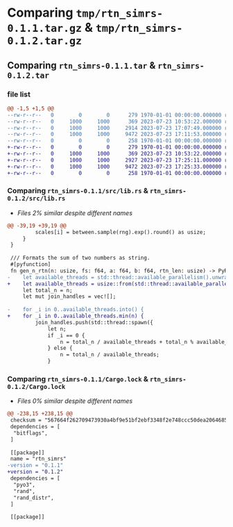 # Comparing `tmp/rtn_simrs-0.1.1.tar.gz` & `tmp/rtn_simrs-0.1.2.tar.gz`

## Comparing `rtn_simrs-0.1.1.tar` & `rtn_simrs-0.1.2.tar`

### file list

```diff
@@ -1,5 +1,5 @@
--rw-r--r--   0        0        0      279 1970-01-01 00:00:00.000000 rtn_simrs-0.1.1/Cargo.toml
--rw-r--r--   0     1000     1000      369 2023-07-23 10:53:22.000000 rtn_simrs-0.1.1/pyproject.toml
--rw-r--r--   0     1000     1000     2914 2023-07-23 17:07:49.000000 rtn_simrs-0.1.1/src/lib.rs
--rw-r--r--   0     1000     1000     9472 2023-07-23 17:11:53.000000 rtn_simrs-0.1.1/Cargo.lock
--rw-r--r--   0        0        0      258 1970-01-01 00:00:00.000000 rtn_simrs-0.1.1/PKG-INFO
+-rw-r--r--   0        0        0      279 1970-01-01 00:00:00.000000 rtn_simrs-0.1.2/Cargo.toml
+-rw-r--r--   0     1000     1000      369 2023-07-23 10:53:22.000000 rtn_simrs-0.1.2/pyproject.toml
+-rw-r--r--   0     1000     1000     2927 2023-07-23 17:25:11.000000 rtn_simrs-0.1.2/src/lib.rs
+-rw-r--r--   0     1000     1000     9472 2023-07-23 17:25:33.000000 rtn_simrs-0.1.2/Cargo.lock
+-rw-r--r--   0        0        0      258 1970-01-01 00:00:00.000000 rtn_simrs-0.1.2/PKG-INFO
```

### Comparing `rtn_simrs-0.1.1/src/lib.rs` & `rtn_simrs-0.1.2/src/lib.rs`

 * *Files 2% similar despite different names*

```diff
@@ -39,19 +39,19 @@
         scales[i] = between.sample(rng).exp().round() as usize;
     }
 }
 
 /// Formats the sum of two numbers as string.
 #[pyfunction]
 fn gen_n_rtn(n: usize, fs: f64, a: f64, b: f64, rtn_len: usize) -> PyResult<Vec<f64>> {
-    let available_threads = std::thread::available_parallelism().unwrap();
+    let available_threads = usize::from(std::thread::available_parallelism().unwrap());
     let total_n = n;
     let mut join_handles = vec![];
 
-    for _i in 0..available_threads.into() {
+    for _i in 0..available_threads.min(n) {
         join_handles.push(std::thread::spawn({
             let n;
             if _i == 0 {
                 n = total_n / available_threads + total_n % available_threads;
             } else {
                 n = total_n / available_threads;
             }
```

### Comparing `rtn_simrs-0.1.1/Cargo.lock` & `rtn_simrs-0.1.2/Cargo.lock`

 * *Files 0% similar despite different names*

```diff
@@ -238,15 +238,15 @@
 checksum = "567664f262709473930a4bf9e51bf2ebf3348f2e748ccc50dea20646858f8f29"
 dependencies = [
  "bitflags",
 ]
 
 [[package]]
 name = "rtn_simrs"
-version = "0.1.1"
+version = "0.1.2"
 dependencies = [
  "pyo3",
  "rand",
  "rand_distr",
 ]
 
 [[package]]
```

